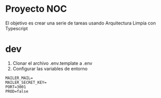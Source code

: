 # Proyecto NOC

El objetivo es crear una serie de tareas usando Arquitectura Limpia con Typescript

# dev
1. Clonar el archivo .env.template a .env
2. Configurar las variables de entorno
```
MAILER_MAIL=
MAILER_SECRET_KEY=
PORT=3001
PROD=false
```


